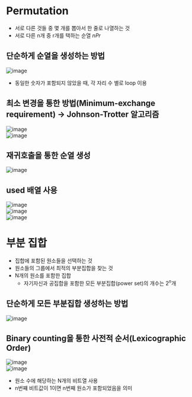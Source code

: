 # Permutation
- 서로 다른 것들 중 몇 개를 뽑아서 한 줄로 나열하는 것
- 서로 다른 n개 중 r개를 택하는 순열 $nPr$

## 단순하게 순열을 생성하는 방법
![image](https://user-images.githubusercontent.com/108309396/227826518-d5b3157a-3fba-4880-95f4-834e8a4c6ae7.png)  
- 동일한 숫자가 포함되지 않았을 때, 각 자리 수 별로 loop 이용

## 최소 변경을 통한 방법(Minimum-exchange requirement) &rarr; Johnson-Trotter 알고리즘
![image](https://user-images.githubusercontent.com/108309396/227826756-3a4a8f4f-490c-4d54-b513-5ae9ed906d18.png)  
![image](https://user-images.githubusercontent.com/108309396/227826914-a80d0c7f-cccf-443a-a988-43f917479b6b.png)

## 재귀호출을 통한 순열 생성
![image](https://user-images.githubusercontent.com/108309396/227826971-808d589b-17cd-4d2d-b6ba-459fd195212f.png)  

## used 배열 사용
![image](https://user-images.githubusercontent.com/108309396/227828843-44a6e07a-2499-4703-91cd-97ae9f48c582.png)  
![image](https://user-images.githubusercontent.com/108309396/227828955-f45c0862-de02-404b-8f8f-51731c8dc28a.png)  
![image](https://user-images.githubusercontent.com/108309396/227829001-e18de9f9-86b8-4dda-95fa-3c110779e853.png)


# 부분 집합
- 집합에 포함된 원소들을 선택하는 것
- 원소들의 그룹에서 최적의 부분집합을 찾는 것
- N개의 원소를 포함한 집합
  - 자기자신과 공집합을 포함한 모든 부분집합(power set)의 개수는 $2^n$개

## 단순하게 모든 부분집합 생성하는 방법
![image](https://user-images.githubusercontent.com/108309396/228107890-e568bfda-494a-466f-a191-c5314b4084ae.png) 

## Binary counting을 통한 사전적 순서(Lexicographic Order)
![image](https://user-images.githubusercontent.com/108309396/228107965-8568ec7d-d8e6-4aaa-a93e-7eea0135711d.png)    
![image](https://user-images.githubusercontent.com/108309396/228108086-67ecec3f-c4a4-4039-bfba-c0254d612eef.png)  
- 원소 수에 해당하는 N개의 비트열 사용
- n번쨰 비트값이 1이면 n번째 원소가 포함되었음을 의미